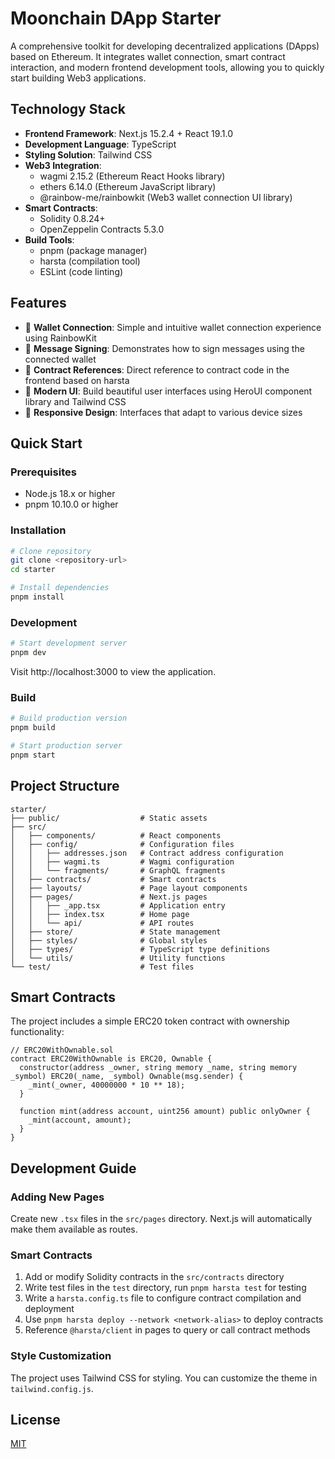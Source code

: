 # Moonchain DApp Starter

A comprehensive toolkit for developing decentralized applications (DApps) based on Ethereum. It integrates wallet connection, smart contract interaction, and modern frontend development tools, allowing you to quickly start building Web3 applications.

## Technology Stack

- **Frontend Framework**: Next.js 15.2.4 + React 19.1.0
- **Development Language**: TypeScript
- **Styling Solution**: Tailwind CSS
- **Web3 Integration**:
  - wagmi 2.15.2 (Ethereum React Hooks library)
  - ethers 6.14.0 (Ethereum JavaScript library)
  - @rainbow-me/rainbowkit (Web3 wallet connection UI library)
- **Smart Contracts**:
  - Solidity 0.8.24+
  - OpenZeppelin Contracts 5.3.0
- **Build Tools**:
  - pnpm (package manager)
  - harsta (compilation tool)
  - ESLint (code linting)

## Features

- 🔌 **Wallet Connection**: Simple and intuitive wallet connection experience using RainbowKit
- 📝 **Message Signing**: Demonstrates how to sign messages using the connected wallet
- 🔐 **Contract References**: Direct reference to contract code in the frontend based on harsta
- 🎨 **Modern UI**: Build beautiful user interfaces using HeroUI component library and Tailwind CSS
- 🔄 **Responsive Design**: Interfaces that adapt to various device sizes

## Quick Start

### Prerequisites

- Node.js 18.x or higher
- pnpm 10.10.0 or higher

### Installation

```bash
# Clone repository
git clone <repository-url>
cd starter

# Install dependencies
pnpm install
```

### Development

```bash
# Start development server
pnpm dev
```

Visit http://localhost:3000 to view the application.

### Build

```bash
# Build production version
pnpm build

# Start production server
pnpm start
```

## Project Structure

```
starter/
├── public/                  # Static assets
├── src/
│   ├── components/          # React components
│   ├── config/              # Configuration files
│   │   ├── addresses.json   # Contract address configuration
│   │   ├── wagmi.ts         # Wagmi configuration
│   │   └── fragments/       # GraphQL fragments
│   ├── contracts/           # Smart contracts
│   ├── layouts/             # Page layout components
│   ├── pages/               # Next.js pages
│   │   ├── _app.tsx         # Application entry
│   │   ├── index.tsx        # Home page
│   │   └── api/             # API routes
│   ├── store/               # State management
│   ├── styles/              # Global styles
│   ├── types/               # TypeScript type definitions
│   └── utils/               # Utility functions
└── test/                    # Test files
```

## Smart Contracts

The project includes a simple ERC20 token contract with ownership functionality:

```solidity
// ERC20WithOwnable.sol
contract ERC20WithOwnable is ERC20, Ownable {
  constructor(address _owner, string memory _name, string memory _symbol) ERC20(_name, _symbol) Ownable(msg.sender) {
    _mint(_owner, 40000000 * 10 ** 18);
  }

  function mint(address account, uint256 amount) public onlyOwner {
    _mint(account, amount);
  }
}
```

## Development Guide

### Adding New Pages

Create new `.tsx` files in the `src/pages` directory. Next.js will automatically make them available as routes.

### Smart Contracts

1. Add or modify Solidity contracts in the `src/contracts` directory
2. Write test files in the `test` directory, run `pnpm harsta test` for testing
3. Write a `harsta.config.ts` file to configure contract compilation and deployment
4. Use `pnpm harsta deploy --network <network-alias>` to deploy contracts
5. Reference `@harsta/client` in pages to query or call contract methods

### Style Customization

The project uses Tailwind CSS for styling. You can customize the theme in `tailwind.config.js`.

## License

[MIT](LICENSE)
